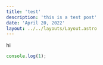 ```yaml
---
title: 'test'
description: 'this is a test post'
date: 'April 20, 2022'
layout: ../../layouts/Layout.astro
---
```


hi

```js
console.log(1);
```
